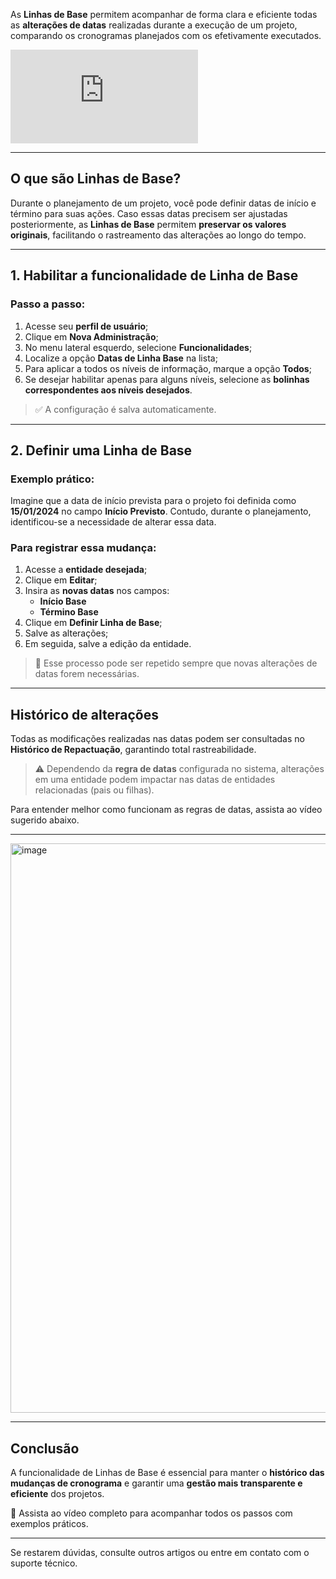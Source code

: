 As **Linhas de Base** permitem acompanhar de forma clara e eficiente todas as **alterações de datas** realizadas durante a execução de um projeto, comparando os cronogramas planejados com os efetivamente executados.

<div class="video-container">
  <iframe
    src="https://player.vimeo.com/video/1121500945"
    title="Tutoria Vimeo"
    frameborder="0"
    allow="autoplay; fullscreen; picture-in-picture"
    allowfullscreen>
  </iframe>
</div>


---

## O que são Linhas de Base?

Durante o planejamento de um projeto, você pode definir datas de início e término para suas ações. Caso essas datas precisem ser ajustadas posteriormente, as **Linhas de Base** permitem **preservar os valores originais**, facilitando o rastreamento das alterações ao longo do tempo.

---

## 1. Habilitar a funcionalidade de Linha de Base

### Passo a passo:

1. Acesse seu **perfil de usuário**;
2. Clique em **Nova Administração**;
3. No menu lateral esquerdo, selecione **Funcionalidades**;
4. Localize a opção **Datas de Linha Base** na lista;
5. Para aplicar a todos os níveis de informação, marque a opção **Todos**;
6. Se desejar habilitar apenas para alguns níveis, selecione as **bolinhas correspondentes aos níveis desejados**.

> ✅ A configuração é salva automaticamente.

---

## 2. Definir uma Linha de Base

### Exemplo prático:

Imagine que a data de início prevista para o projeto foi definida como **15/01/2024** no campo **Início Previsto**. Contudo, durante o planejamento, identificou-se a necessidade de alterar essa data.

### Para registrar essa mudança:

1. Acesse a **entidade desejada**;
2. Clique em **Editar**;
3. Insira as **novas datas** nos campos:
   - **Início Base**
   - **Término Base**
4. Clique em **Definir Linha de Base**;
5. Salve as alterações;
6. Em seguida, salve a edição da entidade.

> 🔁 Esse processo pode ser repetido sempre que novas alterações de datas forem necessárias.

---

## Histórico de alterações

Todas as modificações realizadas nas datas podem ser consultadas no **Histórico de Repactuação**, garantindo total rastreabilidade.

> ⚠️ Dependendo da **regra de datas** configurada no sistema, alterações em uma entidade podem impactar nas datas de entidades relacionadas (pais ou filhas).

Para entender melhor como funcionam as regras de datas, assista ao vídeo sugerido abaixo.

---
<img width="1893" height="911" alt="image" src="https://github.com/user-attachments/assets/1004906e-b8b3-4c77-aee8-3c2babf1b325" />

---

## Conclusão

A funcionalidade de Linhas de Base é essencial para manter o **histórico das mudanças de cronograma** e garantir uma **gestão mais transparente e eficiente** dos projetos.

🎥 Assista ao vídeo completo para acompanhar todos os passos com exemplos práticos.

---

Se restarem dúvidas, consulte outros artigos ou entre em contato com o suporte técnico.
